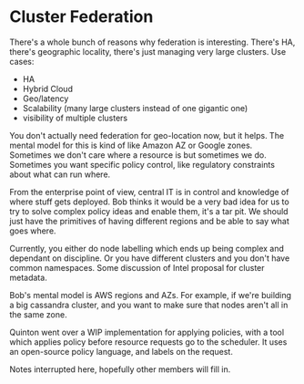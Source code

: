 # Cluster Federation

There's a whole bunch of reasons why federation is interesting.  There's HA, there's geographic locality, there's just managing very large clusters.  Use cases:

* HA
* Hybrid Cloud
* Geo/latency
* Scalability (many large clusters instead of one gigantic one)
* visibility of multiple clusters

You don't actually need federation for geo-location now, but it helps.  The mental model for this is kind of like Amazon AZ or Google zones.  Sometimes we don't care where a resource is but sometimes we do. Sometimes you want specific policy control, like regulatory constraints about what can run where.

From the enterprise point of view, central IT is in control and knowledge of where stuff gets deployed.  Bob thinks it would be a very bad idea for us to try to solve complex policy ideas and enable them, it's a tar pit.  We should just have the primitives of having different regions and be able to say what goes where.

Currently, you either do node labelling which ends up being complex and dependant on discipline.  Or you have different clusters and you don't have common namespaces.  Some discussion of Intel proposal for cluster metadata.  

Bob's mental model is AWS regions and AZs.  For example, if we're building a big cassandra cluster, and you want to make sure that nodes aren't all in the same zone.

Quinton went over a WIP implementation for applying policies, with a tool which applies policy before resource requests go to the scheduler.  It uses an open-source policy language, and labels on the request.

Notes interrupted here, hopefully other members will fill in.
